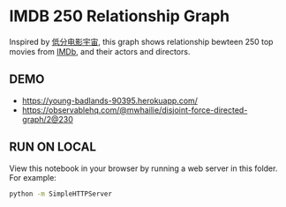 # IMDB 250 Relationship Graph

Inspired by [低分电影宇宙](https://datamuse.guokr.com/wmu), this graph shows relationship bewteen 250 top movies from [IMDb](https://www.imdb.com/chart/top/), and their actors and directors.

## DEMO
* https://young-badlands-90395.herokuapp.com/
* https://observablehq.com/@mwhailie/disjoint-force-directed-graph/2@230


## RUN ON LOCAL
View this notebook in your browser by running a web server in this folder. For
example:

~~~sh
python -m SimpleHTTPServer
~~~
